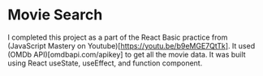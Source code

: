 # Movie Search

I completed this project as a part of the React Basic practice from (JavaScript Mastery on Youtube)[https://youtu.be/b9eMGE7QtTk].
It used (OMDb API)[omdbapi.com/apikey] to get all the movie data.
It was built using React useState, useEffect, and function component.
